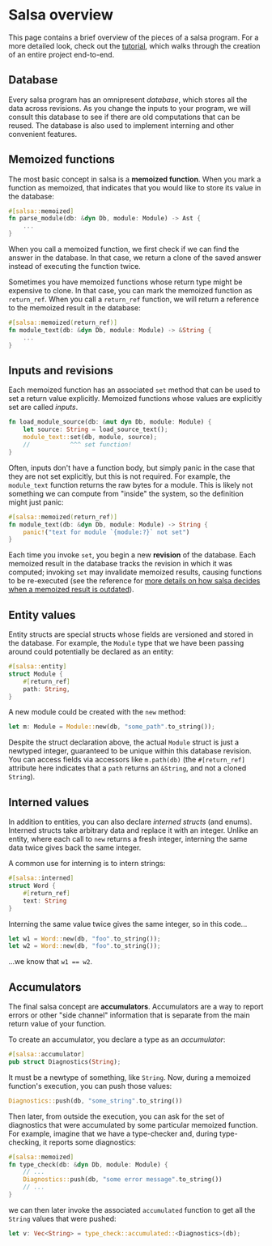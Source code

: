 # Salsa overview

This page contains a brief overview of the pieces of a salsa program. For a more detailed look, check out the [tutorial](./tutorial.md), which walks through the creation of an entire project end-to-end.

## Database

Every salsa program has an omnipresent _database_, which stores all the data across revisions. As you change the inputs to your program, we will consult this database to see if there are old computations that can be reused. The database is also used to implement interning and other convenient features.

## Memoized functions

The most basic concept in salsa is a **memoized function**. When you mark a function as memoized, that indicates that you would like to store its value in the database:

```rust
#[salsa::memoized]
fn parse_module(db: &dyn Db, module: Module) -> Ast {
    ...
}
```

When you call a memoized function, we first check if we can find the answer in the database. In that case, we return a clone of the saved answer instead of executing the function twice.

Sometimes you have memoized functions whose return type might be expensive to clone. In that case, you can mark the memoized function as `return_ref`. When you call a `return_ref` function, we will return a reference to the memoized result in the database:

```rust
#[salsa::memoized(return_ref)]
fn module_text(db: &dyn Db, module: Module) -> &String {
    ...
}
```

## Inputs and revisions

Each memoized function has an associated `set` method that can be used to set a return value explicitly. Memoized functions whose values are explicitly set are called _inputs_.

```rust
fn load_module_source(db: &mut dyn Db, module: Module) {
    let source: String = load_source_text();
    module_text::set(db, module, source);
    //           ^^^ set function!
}
```

Often, inputs don't have a function body, but simply panic in the case that they are not set explicitly, but this is not required. For example, the `module_text` function returns the raw bytes for a module. This is likely not something we can compute from "inside" the system, so the definition might just panic:

```rust
#[salsa::memoized(return_ref)]
fn module_text(db: &dyn Db, module: Module) -> String {
    panic!("text for module `{module:?}` not set")
}
```

Each time you invoke `set`, you begin a new **revision** of the database. Each memoized result in the database tracks the revision in which it was computed; invoking `set` may invalidate memoized results, causing functions to be re-executed (see the reference for [more details on how salsa decides when a memoized result is outdated](./reference/algorithm.md)).

## Entity values

Entity structs are special structs whose fields are versioned and stored in the database. For example, the `Module` type that we have been passing around could potentially be declared as an entity:

```rust
#[salsa::entity]
struct Module {
    #[return_ref]
    path: String,
}
```

A new module could be created with the `new` method:

```rust
let m: Module = Module::new(db, "some_path".to_string());
```

Despite the struct declaration above, the actual `Module` struct is just a newtyped integer, guaranteed to be unique within this database revision. You can access fields via accessors like `m.path(db)` (the `#[return_ref]` attribute here indicates that a `path` returns an `&String`, and not a cloned `String`).

## Interned values

In addition to entities, you can also declare _interned structs_ (and enums). Interned structs take arbitrary data and replace it with an integer. Unlike an entity, where each call to `new` returns a fresh integer, interning the same data twice gives back the same integer.

A common use for interning is to intern strings:

```rust
#[salsa::interned]
struct Word {
    #[return_ref]
    text: String
}
```

Interning the same value twice gives the same integer, so in this code...

```rust
let w1 = Word::new(db, "foo".to_string());
let w2 = Word::new(db, "foo".to_string());
```

...we know that `w1 == w2`.

## Accumulators

The final salsa concept are **accumulators**. Accumulators are a way to report errors or other "side channel" information that is separate from the main return value of your function.

To create an accumulator, you declare a type as an _accumulator_:

```rust
#[salsa::accumulator]
pub struct Diagnostics(String);
```

It must be a newtype of something, like `String`. Now, during a memoized function's execution, you can push those values:

```rust
Diagnostics::push(db, "some_string".to_string())
```

Then later, from outside the execution, you can ask for the set of diagnostics that were accumulated by some particular memoized function. For example, imagine that we have a type-checker and, during type-checking, it reports some diagnostics:

```rust
#[salsa::memoized]
fn type_check(db: &dyn Db, module: Module) {
    // ...
    Diagnostics::push(db, "some error message".to_string())
    // ...
}
```

we can then later invoke the associated `accumulated` function to get all the `String` values that were pushed:

```rust
let v: Vec<String> = type_check::accumulated::<Diagnostics>(db);
```
